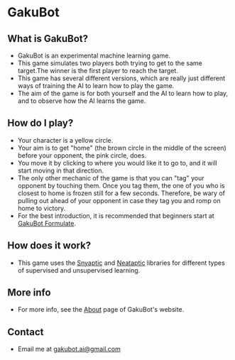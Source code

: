 # GakuBot


## What is GakuBot?

* GakuBot is an experimental machine learning game.
* This game simulates two players both trying to get to the same target.The winner is the first player to reach the target.
* This game has several different versions, which are really just different ways of training the AI to learn how to play the game.
* The aim of the game is for both yourself and the AI to learn how to play, and to observe how the AI learns the game.

## How do I play?

* Your character is a yellow circle.
* Your aim is to get "home" (the brown circle in the middle of the screen) before your opponent, the pink circle, does.
* You move it by clicking to where you would like it to go to, and it will start moving in that direction.
* The only other mechanic of the game is that you can "tag" your opponent by touching them. Once you tag them, the one of you who is closest to home is frozen still for a few seconds. Therefore, be wary of pulling out ahead of your opponent in case they tag you and romp on home to victory.
* For the best introduction, it is recommended that beginners start at [GakuBot Formulate](https://gakubot.com/formulate/formulate.html).

## How does it work?

* This game uses the [Snyaptic](http://caza.la/synaptic/) and [Neataptic](https://wagenaartje.github.io/neataptic/) libraries for different types of supervised and unsupervised learning.

## More info

* For more info, see the [About](https://gakubot.com/about.html) page of GakuBot's website.

## Contact
* Email me at gakubot.ai@gmail.com
